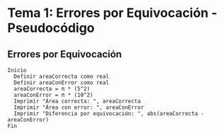 # Tema 1: Errores por Equivocación - Pseudocódigo
## Errores por Equivocación
    Inicio
      Definir areaCorrecta como real
      Definir areaConError como real
      areaCorrecta = π * (5^2)
      areaConError = π * (10^2)
      Imprimir "Área correcta: ", areaCorrecta
      Imprimir "Área con error: ", areaConError
      Imprimir "Diferencia por equivocación: ", abs(areaCorrecta - areaConError)
    Fin
